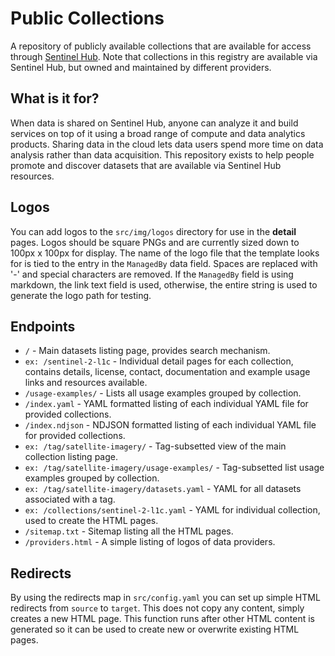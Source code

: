 # Public Collections

A repository of publicly available collections that are available for access through [Sentinel Hub](https://www.sentinel-hub.com/). Note that collections in this registry are available via Sentinel Hub, but owned and maintained by different providers.

## What is it for?

When data is shared on Sentinel Hub, anyone can analyze it and build services on top of it using a broad range of compute and data analytics products. Sharing data in the cloud lets data users spend more time on data analysis rather than data acquisition. This repository exists to help people promote and discover datasets that are available via Sentinel Hub resources.

## Logos
You can add logos to the `src/img/logos` directory for use in the **detail**  pages. Logos should be square PNGs and are currently sized down to 100px x 100px for display. The name of the logo file that the template looks for is tied to the entry in the `ManagedBy` data field. Spaces are replaced with '-' and special characters are removed. If the `ManagedBy` field is using markdown, the link text field is used, otherwise, the entire string is used to generate the logo path for testing.

## Endpoints
- `/` - Main datasets listing page, provides search mechanism.
- `ex: /sentinel-2-l1c` - Individual detail pages for each collection, contains details, license, contact, documentation and example usage links and resources available.
- `/usage-examples/` - Lists all usage examples grouped by collection.
- `/index.yaml` - YAML formatted listing of each individual YAML file for provided collections. 
- `/index.ndjson` - NDJSON formatted listing of each individual YAML file for provided collections.
- `ex: /tag/satellite-imagery/` - Tag-subsetted view of the main collection listing page.
- `ex: /tag/satellite-imagery/usage-examples/` - Tag-subsetted list usage examples grouped by collection.
- `ex: /tag/satellite-imagery/datasets.yaml` - YAML for all datasets associated with a tag.
- `ex: /collections/sentinel-2-l1c.yaml` - YAML for individual collection, used to create the HTML pages.
- `/sitemap.txt` - Sitemap listing all the HTML pages.
- `/providers.html` - A simple listing of logos of data providers.

## Redirects
By using the redirects map in `src/config.yaml` you can set up simple HTML redirects from `source` to `target`. This does not copy any content, simply creates a new HTML page. This function runs after other HTML content is generated so it can be used to create new or overwrite existing HTML pages.
